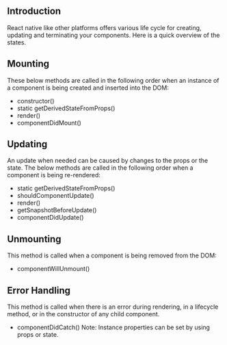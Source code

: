 ## Introduction
React native like other platforms offers various life cycle for creating, updating and terminating your components. Here is a quick overview of the states.

## Mounting
These below methods are called in the following order when an instance of a component is being created and inserted into the DOM:

- constructor()
- static getDerivedStateFromProps()
- render()
- componentDidMount()
## Updating
An update when needed can be caused by changes to the props or the state. The below methods are called in the following order when a component is being re-rendered:

- static getDerivedStateFromProps()
- shouldComponentUpdate()
- render()
- getSnapshotBeforeUpdate()
- componentDidUpdate()
## Unmounting
This method is called when a component is being removed from the DOM:

- componentWillUnmount()
## Error Handling
This method is called when there is an error during rendering, in a lifecycle method, or in the constructor of any child component.

- componentDidCatch()
Note: Instance properties can be set by using props or state.
